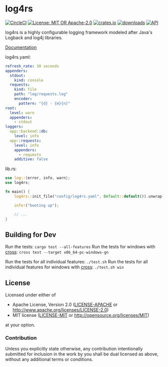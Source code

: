 # log4rs

[![CircleCI](https://circleci.com/gh/estk/log4rs.svg?style=shield)](https://circleci.com/gh/estk/log4rs)
[![License: MIT OR Apache-2.0](https://img.shields.io/crates/l/clippy.svg)](#license)
[![crates.io](https://img.shields.io/crates/v/log4rs.svg)](https://crates.io/crates/log4rs)
[![downloads](https://img.shields.io/crates/d/shuteye.svg)](https://crates.io/crates/log4rs)
[![API](https://docs.rs/log4rs/badge.svg)](https://docs.rs/log4rs)

log4rs is a highly configurable logging framework modeled after Java's Logback
and log4j libraries.

[Documentation](https://docs.rs/log4rs)

log4rs.yaml:
```yaml
refresh_rate: 30 seconds
appenders:
  stdout:
    kind: console
  requests:
    kind: file
    path: "log/requests.log"
    encoder:
      pattern: "{d} - {m}{n}"
root:
  level: warn
  appenders:
    - stdout
loggers:
  app::backend::db:
    level: info
  app::requests:
    level: info
    appenders:
      - requests
    additive: false
```

lib.rs:
```rust
use log::{error, info, warn};
use log4rs;

fn main() {
    log4rs::init_file("config/log4rs.yaml", Default::default()).unwrap();

    info!("booting up");

    // ...
}
```

## Building for Dev

Run the tests: `cargo test --all-features`
Run the tests for windows with [cross](https://github.com/rust-embedded/cross): `cross test --target x86_64-pc-windows-gn`

Run the tests for all individual features: `./test.sh`
Run the tests for all individual features for windows with [cross](https://github.com/rust-embedded/cross): `./test.sh win`

## License

Licensed under either of
 * Apache License, Version 2.0 ([LICENSE-APACHE](LICENSE-APACHE) or http://www.apache.org/licenses/LICENSE-2.0)
 * MIT license ([LICENSE-MIT](LICENSE-MIT) or http://opensource.org/licenses/MIT)

at your option.

### Contribution

Unless you explicitly state otherwise, any contribution intentionally submitted
for inclusion in the work by you shall be dual licensed as above, without any
additional terms or conditions.
